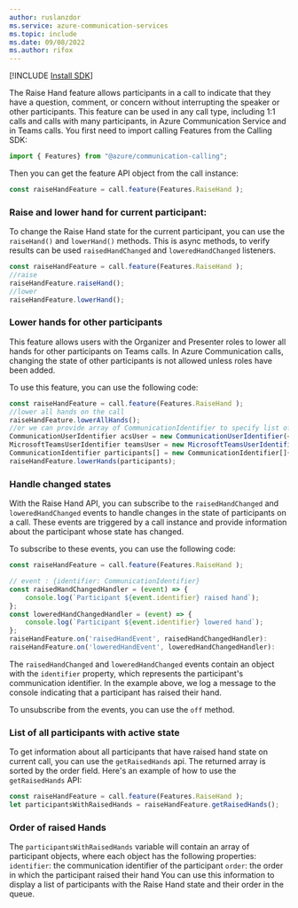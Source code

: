 ```yaml
---
author: ruslanzdor
ms.service: azure-communication-services
ms.topic: include
ms.date: 09/08/2022
ms.author: rifox
---
```

[!INCLUDE [Install SDK](../install-sdk/install-sdk-web.md)]

The Raise Hand feature allows participants in a call to indicate that they have a question, comment, or concern without interrupting the speaker or other participants. This feature can be used in any call type, including 1:1 calls and calls with many participants, in Azure Communication Service and in Teams calls.
You first need to import calling Features from the Calling SDK:

```js
import { Features} from "@azure/communication-calling";
```

Then you can get the feature API object from the call instance:

```js
const raiseHandFeature = call.feature(Features.RaiseHand );
```

### Raise and lower hand for current participant:
To change the Raise Hand state for the current participant, you can use the `raiseHand()` and `lowerHand()` methods.
This is async methods, to verify results can be used `raisedHandChanged` and `loweredHandChanged` listeners.
```js
const raiseHandFeature = call.feature(Features.RaiseHand );
//raise
raiseHandFeature.raiseHand();
//lower
raiseHandFeature.lowerHand();
```

### Lower hands for other participants
This feature allows users with the Organizer and Presenter roles to lower all hands for other participants on Teams calls. In Azure Communication calls, changing the state of other participants is not allowed unless roles have been added.

To use this feature, you can use the following code:
```js
const raiseHandFeature = call.feature(Features.RaiseHand );
//lower all hands on the call
raiseHandFeature.lowerAllHands();
//or we can provide array of CommunicationIdentifier to specify list of participants
CommunicationUserIdentifier acsUser = new CommunicationUserIdentifier(<USER_ID>);
MicrosoftTeamsUserIdentifier teamsUser = new MicrosoftTeamsUserIdentifier(<USER_ID>)
CommunicationIdentifier participants[] = new CommunicationIdentifier[]{ acsUser, teamsUser };
raiseHandFeature.lowerHands(participants);
```

### Handle changed states
With the Raise Hand API, you can subscribe to the `raisedHandChanged` and `loweredHandChanged` events to handle changes in the state of participants on a call. These events are triggered by a call instance and provide information about the participant whose state has changed.

To subscribe to these events, you can use the following code:
```js
const raiseHandFeature = call.feature(Features.RaiseHand );

// event : {identifier: CommunicationIdentifier}
const raisedHandChangedHandler = (event) => {
    console.log(`Participant ${event.identifier} raised hand`);
};
const loweredHandChangedHandler = (event) => {
    console.log(`Participant ${event.identifier} lowered hand`);
};
raiseHandFeature.on('raisedHandEvent', raisedHandChangedHandler):
raiseHandFeature.on('loweredHandEvent', loweredHandChangedHandler):
```
The `raisedHandChanged` and `loweredHandChanged` events contain an object with the `identifier` property, which represents the participant's communication identifier. In the example above, we log a message to the console indicating that a participant has raised their hand.

To unsubscribe from the events, you can use the `off` method.

### List of all participants with active state
To get information about all participants that have raised hand state on current call, you can use the `getRaisedHands` api. The returned array is sorted by the order field.
Here's an example of how to use the `getRaisedHands` API:
```js
const raiseHandFeature = call.feature(Features.RaiseHand );
let participantsWithRaisedHands = raiseHandFeature.getRaisedHands();
```

### Order of raised Hands
The `participantsWithRaisedHands` variable will contain an array of participant objects, where each object has the following properties:
`identifier`: the communication identifier of the participant
`order`: the order in which the participant raised their hand
You can use this information to display a list of participants with the Raise Hand state and their order in the queue.
